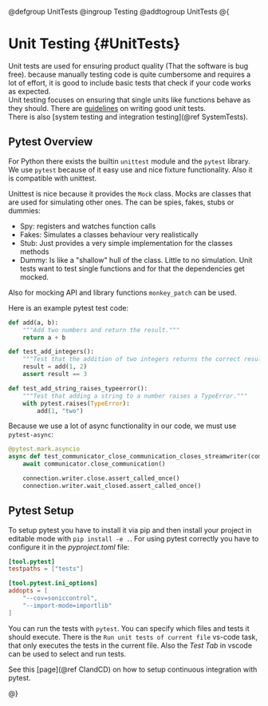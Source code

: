 @defgroup UnitTests
@ingroup Testing
@addtogroup UnitTests
@{

# Unit Testing {#UnitTests}

Unit tests are used for ensuring product quality (That the software is bug free). 
because manually testing code is quite cumbersome and requires a lot of effort, it is good 
to include basic tests that check if your code works as expected.  
Unit testing focuses on ensuring that single units like functions behave as they should. 
There are [guidelines](https://learn.microsoft.com/en-us/dotnet/core/testing/unit-testing-best-practices) on writing good unit tests.  
There is also [system testing and integration testing](@ref SystemTests).

## Pytest Overview

For Python there exists the builtin `unittest` module and the `pytest` library. 
We use `pytest` because of it easy use and nice fixture functionality. 
Also it is compatible with unittest.

Unittest is nice because it provides the `Mock` class. 
Mocks are classes that are used for simulating other ones. 
The can be spies, fakes, stubs or dummies:
- Spy: registers and watches function calls
- Fakes: Simulates a classes behaviour very realistically
- Stub: Just provides a very simple implementation for the classes methods
- Dummy: Is like a "shallow" hull of the class. Little to no simulation.
Unit tests want to test single functions and for that the dependencies get mocked.

Also for mocking API and library functions `monkey_patch` can be used. 

Here is an example pytest test code:
```py
def add(a, b):
    """Add two numbers and return the result."""
    return a + b

def test_add_integers():
    """Test that the addition of two integers returns the correct result."""
    result = add(1, 2)
    assert result == 3

def test_add_string_raises_typeerror():
    """Test that adding a string to a number raises a TypeError."""
    with pytest.raises(TypeError):
        add(1, "two")
```

Because we use a lot of async functionality in our code, we must use `pytest-async`:
```py
@pytest.mark.asyncio
async def test_communicator_close_communication_closes_streamwriter(communicator, connection):
    await communicator.close_communication()

    connection.writer.close.assert_called_once()
    connection.writer.wait_closed.assert_called_once()
```

## Pytest Setup

To setup pytest you have to install it via pip and then install your project in editable mode with `pip install -e .`.
For using pytest correctly you have to configure it in the *pyproject.toml* file:
```toml
[tool.pytest]
testpaths = ["tests"]

[tool.pytest.ini_options]
addopts = [
    "--cov=soniccontrol",
    "--import-mode=importlib"
]
```
You can run the tests with `pytest`. 
You can specify which files and tests it should execute.
There is the `Run unit tests of current file` vs-code task, that only executes the tests in the current file.
Also the *Test Tab* in vscode can be used to select and run tests.

See this [page](@ref CIandCD) on how to setup continuous integration with pytest.

@}
